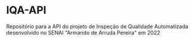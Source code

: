 # IQA-API
Repositório para a API do projeto de Inspeção de Qualidade Automatizada desenvolvido no SENAI "Armando de Arruda Pereira" em 2022
